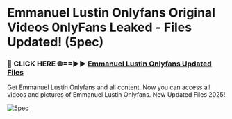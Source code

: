 # Emmanuel Lustin Onlyfans Original Videos 0nlyFans Leaked - Files Updated! (5pec)

<h3>🔴 CLICK HERE 🌐==►► <a href="https://tinyurl.com/2m67pmp6" rel="nofollow">Emmanuel Lustin Onlyfans Updated Files</a></h3>

Get Emmanuel Lustin Onlyfans and all content. Now you can access all videos and pictures of Emmanuel Lustin Onlyfans. New Updated Files 2025!

[![5pec](https://i.imgur.com/H4QAA4z.gif)](https://tinyurl.com/2m67pmp6)